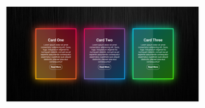 
![alt text](https://github.com/krovorgen/gradient-border-cards/blob/master/app/images/preview.PNG)
